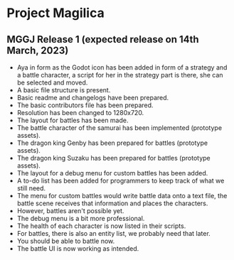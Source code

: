 # Project Magilica

## MGGJ Release 1 (expected release on 14th March, 2023)

- Aya in form as the Godot icon has been added in form of a strategy and a battle character, a script for her in the strategy part is there, she can be selected and moved.
- A basic file structure is present.
- Basic readme and changelogs have been prepared.
- The basic contributors file has been prepared.
- Resolution has been changed to 1280x720.
- The layout for battles has been made.
- The battle character of the samurai has been implemented (prototype assets).
- The dragon king Genby has been prepared for battles (prototype assets).
- The dragon king Suzaku has been prepared for battles (prototype assets).
- The layout for a debug menu for custom battles has been added.
- A to-do list has been added for programmers to keep track of what we still need.
- The menu for custom battles would write battle data onto a text file, the battle scene receives that information and places the characters.
- However, battles aren't possible yet.
- The debug menu is a bit more professional.
- The health of each character is now listed in their scripts.
- For battles, there is also an entity list, we probably need that later.
- You should be able to battle now.
- The battle UI is now working as intended.